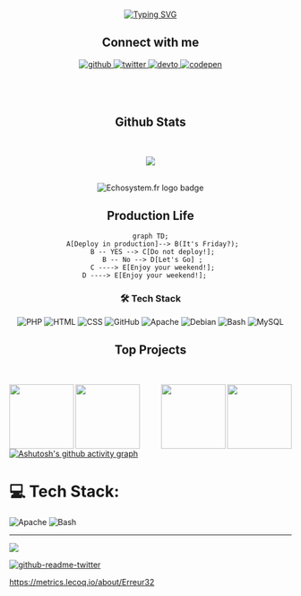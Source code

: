 <div align="center">


<br/>  

[![Typing SVG](https://readme-typing-svg.herokuapp.com?size=21&center=true&width=450&height=65&lines=G33k+%40inside+;Un+Gnu+root+qui+aime+jouer+avec+son+Unix%2C+;quoi+vous+avez+dit+un+Nolife+G33k+%3F;%22+Je+s'appel+root+%22+;%F0%9F%85%B4%F0%9F%86%81%F0%9F%86%81%F0%9F%85%B4%F0%9F%86%84%F0%9F%86%8132+)](https://git.io/typing-svg)
	
## Connect with me  
	
<a href="https://github.com/Erreur32" target="_blank">
<img src=https://img.shields.io/badge/github-%2324292e.svg?&style=for-the-badge&logo=github&logoColor=white alt=github style="margin-bottom: 5px;" />
</a>
<a href="https://twitter.com/Echosystem_fr" target="_blank">
<img src=https://img.shields.io/badge/twitter-%2300acee.svg?&style=for-the-badge&logo=twitter&logoColor=white alt=twitter style="margin-bottom: 5px;" />
</a>
<a href="https://dev.to/Erreur32" target="_blank">
<img src=https://img.shields.io/badge/dev.to-%2308090A.svg?&style=for-the-badge&logo=dev.to&logoColor=white alt=devto style="margin-bottom: 5px;" />
</a>
 <a href="https://codepen.com/Erreur32" target="_blank">
<img src=https://img.shields.io/badge/codepen-%23131417.svg?&style=for-the-badge&logo=codepen&logoColor=white alt=codepen style="margin-bottom: 5px;" />
</a> 

 

<br /><br />


## Github Stats  
 <!-- <img src="https://github-readme-stats.vercel.app/api?username=Erreur32&show_icons=true&count_private=true&show_icons=true&theme=dracula"  title="Erreur32 repo" style="height: 180px ;width: auto;"/>
	
<div align="center"><img src="https://github-readme-stats.vercel.app/api?username=erreur32&show_icons=true&count_private=true" align="center" /></div>  
 <img src="https://github-readme-stats.vercel.app/api/top-langs/?username=Erreur32&layout=compact&show_icons=true&theme=bear&hide=javascript,css" title="Erreur32 repo stat"  align="center"  style="height: 190px ;width: auto;" /> 
![](https://github-readme-stats.vercel.app/api?username=Erreur32&theme=dark&hide_border=false&include_all_commits=true&count_private=true)<br/>
![](https://github-readme-streak-stats.herokuapp.com/?user=Erreur32&theme=dark&hide_border=false)
--><br/>
![](https://github-readme-stats.vercel.app/api/top-langs/?username=Erreur32&theme=dark&hide_border=false&include_all_commits=true&count_private=true&layout=compact)


	
 <br/> <img src="https://img.shields.io/badge/ECHO-System-blue" title="Echosystem.fr logo badge"></a>

	
## Production Life
	
```mermaid
graph TD;
 A[Deploy in production]--> B(It's Friday?);
 B -- YES --> C[Do not deploy!];
 B -- No --> D[Let's Go] ;
 C ----> E[Enjoy your weekend!];
 D ----> E[Enjoy your weekend!];	
```
	
### 🛠 Tech Stack 

![PHP](https://img.shields.io/badge/-PHP-05122A?style=flat&logo=PHP)
![HTML](https://img.shields.io/badge/-HTML-05122A?style=flat&logo=HTML5)
![CSS](https://img.shields.io/badge/-CSS-05122A?style=flat&logo=CSS3&logoColor=1572B6)
![GitHub](https://img.shields.io/badge/-GitHub-05122A?style=flat&logo=github)
![Apache](https://img.shields.io/badge/-Apache-05122A?style=flat&logo=Apache)
![Debian](https://img.shields.io/badge/-Debian-05122A?style=flat&logo=Debian)
![Bash](https://img.shields.io/badge/-Bash-05122A?style=flat&logo=gnubash)
![MySQL](https://img.shields.io/badge/-MySQL-05122A?style=flat&logo=MySQL)

</div>  
<h2 align="center"> Top Projects </h2>
<br>
 
<!--<a href="https://git.echosystem.fr/Erreur32/MOTDs32"><img src="https://github-readme-stats.vercel.app/api/pin/?username=Erreur32&repo=MOTDs32"></a>	
	-->
  <a align="left" href="https://github.com/Erreur32/nginx-proxy-manager-API" title="nginx-proxy-manager-API"><img align="left" height="115" src="https://github-readme-stats.vercel.app/api/pin/?username=Erreur32&repo=nginx-proxy-manager-API&theme=react&border_color=61dafb&border_radius=10"></a>
  
  <a align="right" href="https://github.com/Erreur32/DayZ-Stat-Server" title="Dayz stat Game"><img align="right" height="115" src="https://github-readme-stats.vercel.app/api/pin/?username=Erreur32&repo=DayZ-Stat-Server&theme=react&border_color=61dafb&border_radius=10"></a>
  
  <a align="left" href="https://github.com/Erreur32/Make-My-htpasswd" title="password"><img align="left" height="115" src="https://github-readme-stats.vercel.app/api/pin/?username=Erreur32&repo=Make-My-htpasswd&theme=react&border_color=61dafb&border_radius=10"></a>
  
  <a align="right" href="https://github.com/Erreur32/MOTDs32" title="shell motd"><img align="right" height="115" src="https://github-readme-stats.vercel.app/api/pin/?username=Erreur32&repo=MOTDs32&theme=react&border_color=61dafb&border_radius=10"></a>
 

[![Ashutosh's github activity graph](https://github-readme-activity-graph.vercel.app/graph?username=Erreur32&theme=dracula)](https://github.com/ashutosh00710/github-readme-activity-graph)



<!--
**Erreur32/Erreur32** is a ✨ _special_ ✨ repository because its `README.md` (this file) appears on your GitHub profile.

Here are some ideas to get you started:

- 🔭 I’m currently working on ...
- 🌱 I’m currently learning ...
- 👯 I’m looking to collaborate on ...
- 🤔 I’m looking for help with ...
- 💬 Ask me about ...
- 📫 How to reach me: ...
- 😄 Pronouns: ...
- ⚡ Fun fact: ...
-->


# 💻 Tech Stack:
![Apache](https://img.shields.io/badge/apache-%23D42029.svg?style=plastic&logo=apache&logoColor=white) ![Bash](https://img.shields.io/badge/bash-%23D42029.svg?style=plastic&logo=appveyor&logoColor=white)



---
[![](https://visitcount.itsvg.in/api?id=Erreur32&icon=0&color=0)](https://visitcount.itsvg.in)

<!-- Proudly created with GPRM ( https://gprm.itsvg.in ) -->

 [![github-readme-twitter](https://github-readme-twitter.gazf.vercel.app/api?id=echosystem_fr)](https://github.com/gazf/github-readme-twitter)

 
  https://metrics.lecoq.io/about/Erreur32
	
</div>
